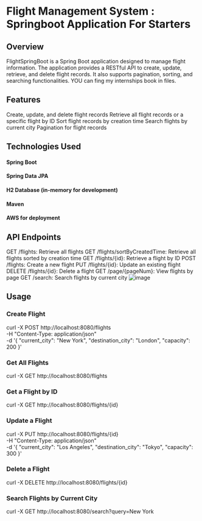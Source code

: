 # Flight Management System : Springboot Application For Starters
## Overview
FlightSpringBoot is a Spring Boot application designed to manage flight information. The application provides a RESTful API to create, update, retrieve, and delete flight records. It also supports pagination, sorting, and searching functionalities. YOU can fing my internships book in files.
## Features
Create, update, and delete flight records
Retrieve all flight records or a specific flight by ID
Sort flight records by creation time
Search flights by current city
Pagination for flight records
## Technologies Used
#### Spring Boot
#### Spring Data JPA
#### H2 Database (in-memory for development)
#### Maven
#### AWS for deployment
## API Endpoints
GET /flights: Retrieve all flights
GET /flights/sortByCreatedTime: Retrieve all flights sorted by creation time
GET /flights/{id}: Retrieve a flight by ID
POST /flights: Create a new flight
PUT /flights/{id}: Update an existing flight
DELETE /flights/{id}: Delete a flight
GET /page/{pageNum}: View flights by page
GET /search: Search flights by current city
![image](https://github.com/user-attachments/assets/3d643492-6128-425c-9041-d875639e51a7)
## Usage 
### Create Flight
curl -X POST http://localhost:8080/flights \
-H "Content-Type: application/json" \
-d '{
  "current_city": "New York",
  "destination_city": "London",
  "capacity": 200
}'
### Get All Flights
curl -X GET http://localhost:8080/flights
### Get a Flight by ID
curl -X GET http://localhost:8080/flights/{id}
### Update a Flight
curl -X PUT http://localhost:8080/flights/{id} \
-H "Content-Type: application/json" \
-d '{
  "current_city": "Los Angeles",
  "destination_city": "Tokyo",
  "capacity": 300
}'
### Delete a Flight
curl -X DELETE http://localhost:8080/flights/{id}
### Search Flights by Current City
curl -X GET http://localhost:8080/search?query=New York

